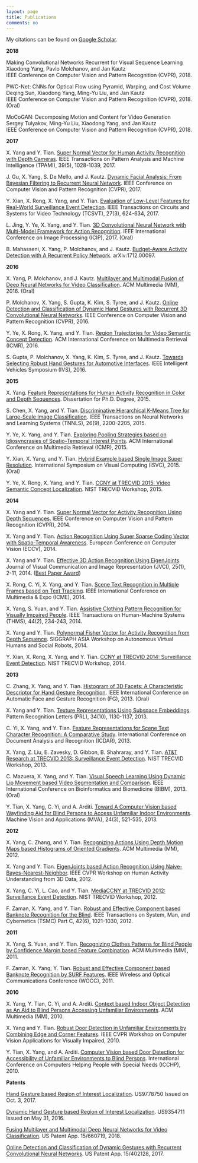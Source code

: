 ```yaml
---
layout: page
title: Publications
comments: no
---
```


My citations can be found on [Google Scholar](http://scholar.google.com/citations?user=yWsMg_gAAAAJ&hl=en).
<br>

**2018**

Making Convolutional Networks Recurrent for Visual Sequence Learning  
Xiaodong Yang, Pavlo Molchanov, and Jan Kautz  
IEEE Conference on Computer Vision and Pattern Recognition (CVPR), 2018.  

PWC-Net: CNNs for Optical Flow using Pyramid, Warping, and Cost Volume  
Deqing Sun, Xiaodong Yang, Ming-Yu Liu, and Jan Kautz  
IEEE Conference on Computer Vision and Pattern Recognition (CVPR), 2018. (Oral)

MoCoGAN: Decomposing Motion and Content for Video Generation  
Sergey Tulyakov, Ming-Yu Liu, Xiaodong Yang, and Jan Kautz  
IEEE Conference on Computer Vision and Pattern Recognition (CVPR), 2018.

**2017**

X. Yang and Y. Tian. [Super Normal Vector for Human Activity Recognition with Depth Cameras](/publications/papers/tpami17.pdf). IEEE Transactions on Pattern Analysis and Machine Intelligence (TPAMI), 39(5), 1028-1039, 2017.

J. Gu, X. Yang, S. De Mello, and J. Kautz. [Dynamic Facial Analysis: From Bayesian Filtering to Recurrent Neural Network](/publications/papers/cvpr17.pdf). IEEE Conference on Computer Vision and Pattern Recognition (CVPR), 2017.

Y. Xian, X. Rong, X. Yang, and Y. Tian. [Evaluation of Low-Level Features for Real-World Surveillance Event Detection](/publications/papers/tcsvt17.pdf). IEEE Transactions on Circuits and Systems for Video Technology (TCSVT), 27(3), 624-634, 2017.

L. Jing, Y. Ye, X. Yang, and Y. Tian. [3D Convolutional Neural Network with Multi-Model Framework for Action Recognition](/publications/papers/icip17.pdf). IEEE International Conference on Image Processing (ICIP), 2017. (Oral)

B. Mahasseni, X. Yang, P. Molchanov, and J. Kautz. [Budget-Aware Activity Detection with A Recurrent Policy Network](https://arxiv.org/abs/1712.00097). arXiv:1712.00097.

**2016**

X. Yang, P. Molchanov, and J. Kautz. [Multilayer and Multimodal Fusion of Deep Neural Networks for Video Classification](/publications/papers/mm16.pdf). ACM Multimedia (MM), 2016. (Oral)

P. Molchanov, X. Yang, S. Gupta, K. Kim, S. Tyree, and J. Kautz. [Online Detection and Classification of Dynamic Hand Gestures with Recurrent 3D Convolutional Neural Networks](/publications/papers/cvpr16.pdf). IEEE Conference on Computer Vision and Pattern Recognition (CVPR), 2016.

Y. Ye, X. Rong, X. Yang, and Y. Tian. [Region Trajectories for Video Semantic Concept Detection](/publications/papers/icmr16.pdf). ACM International Conference on Multimedia Retrieval (ICMR), 2016.

S. Gupta, P. Molchanov, X. Yang, K. Kim, S. Tyree, and J. Kautz. [Towards Selecting Robust Hand Gestures for Automotive Interfaces](/publications/papers/ivs16.pdf). IEEE Intelligent Vehicles Symposium (IVS), 2016.

**2015**

X. Yang. [Feature Representations for Human Activity Recognition in Color and Depth Sequences](/publications/papers/dissertation15.pdf). Dissertation for Ph.D. Degree, 2015.

S. Chen, X. Yang, and Y. Tian. [Discriminative Hierarchical K-Means Tree for Large-Scale Image Classification](/publications/papers/tnnls15.pdf). IEEE Transactions on Neural Networks and Learning Systems (TNNLS), 26(9), 2200-2205, 2015.

Y. Ye, X. Yang, and Y. Tian. [Exploring Pooling Strategies based on Idiosyncrasies of Spatio-Temporal Interest Points](/publications/papers/icmr15.pdf). ACM International Conference on Multimedia Retrieval (ICMR), 2015.

Y. Xian, X. Yang, and Y. Tian. [Hybrid Example based Single Image Super Resolution](/publications/papers/isvc15.pdf). International Symposium on Visual Computing (ISVC), 2015. (Oral)

Y. Ye, X. Rong, X. Yang, and Y. Tian. [CCNY at TRECVID 2015: Video Semantic Concept Localization](/publications/papers/trecvid15.pdf). NIST TRECVID Workshop, 2015.

**2014**

X. Yang and Y. Tian. [Super Normal Vector for Activity Recognition Using Depth Sequences](/publications/papers/cvpr14.pdf). IEEE Conference on Computer Vision and Pattern Recognition (CVPR), 2014.

X. Yang and Y. Tian. [Action Recognition Using Super Sparse Coding Vector with Spatio-Temporal Awareness](/publications/papers/eccv14.pdf). European Conference on Computer Vision (ECCV), 2014.

X. Yang and Y. Tian. [Effective 3D Action Recognition Using EigenJoints](/publications/papers/jvci14.pdf). Journal of Visual Communication and Image Representation (JVCI), 25(1), 2-11, 2014. ([Best Paper Award](/publications/papers/jvci-best-paper-award.pdf))

X. Rong, C. Yi, X. Yang, and Y. Tian. [Scene Text Recognition in Multiple Frames based on Text Tracking](/publications/papers/icme14.pdf). IEEE International Conference on Multimedia & Expo (ICME), 2014.

X. Yang, S. Yuan, and Y. Tian. [Assistive Clothing Pattern Recognition for Visually Impaired People](/publications/papers/thms14.pdf). IEEE Transactions on Human-Machine Systems (THMS), 44(2), 234-243, 2014.

X. Yang and Y. Tian. [Polynormal Fisher Vector for Activity Recognition from Depth Sequence](/publications/papers/siggraphw14.pdf). SIGGRAPH ASIA Workshop on Autonomous Virtual Humans and Social Robots, 2014.

Y. Xian, X. Rong, X. Yang, and Y. Tian. [CCNY at TRECVID 2014: Surveillance Event Detection](/publications/papers/trecvid14.pdf). NIST TRECVID Workshop, 2014.

**2013**

C. Zhang, X. Yang, and Y. Tian. [Histogram of 3D Facets: A Characteristic Descriptor for Hand Gesture Recognition](/publications/papers/fg13.pdf). IEEE International Conference on Automatic Face and Gesture Recognition (FG), 2013. (Oral)

X. Yang and Y. Tian. [Texture Representations Using Subspace Embeddings](/publications/papers/prl13.pdf). Pattern Recognition Letters (PRL), 34(10), 1130-1137, 2013.

C. Yi, X. Yang, and Y. Tian. [Feature Representations for Scene Text Character Recognition: A Comparative Study](/publications/papers/icdar13.pdf). International Conference on Document Analysis and Recognition (ICDAR), 2013.

X. Yang, Z. Liu, E. Zavesky, D. Gibbon, B. Shahraray, and Y. Tian. [AT&T Research at TRECVID 2013: Surveillance Event Detection](/publications/papers/trecvid13.pdf). NIST TRECVID Workshop, 2013.

C. Mazuera, X. Yang, and Y. Tian. [Visual Speech Learning Using Dynamic Lip Movement based Video Segmentation and Comparison](/publications/papers/bibm13.pdf). IEEE International Conference on Bioinformatics and Biomedicine (BIBM), 2013. (Oral)

Y. Tian, X. Yang, C. Yi, and A. Arditi. [Toward A Computer Vision based Wayfinding Aid for Blind Persons to Access Unfamiliar Indoor Environments](/publications/papers/mva13.pdf). Machine Vision and Applications (MVA), 24(3), 521-535, 2013.

**2012**

X. Yang, C. Zhang, and Y. Tian. [Recognizing Actions Using Depth Motion Maps based Histograms of Oriented Gradients](/publications/papers/mm12.pdf). ACM Multimedia (MM), 2012.

X. Yang and Y. Tian. [EigenJoints based Action Recognition Using Naive-Bayes-Nearest-Neighbor](/publications/papers/cvprw12.pdf). IEEE CVPR Workshop on Human Activity Understanding from 3D Data, 2012.

X. Yang, C. Yi, L. Cao, and Y. Tian. [MediaCCNY at TRECVID 2012: Surveillance Event Detection](/publications/papers/trecvid12.pdf). NIST TRECVID Workshop, 2012.

F. Zaman, X. Yang, and Y. Tian. [Robust and Effective Component based Banknote Recognition for the Blind](/publications/papers/tsmc12.pdf). IEEE Transactions on System, Man, and Cybernetics (TSMC) Part C, 42(6), 1021-1030, 2012.

**2011**

X. Yang, S. Yuan, and Y. Tian. [Recognizing Clothes Patterns for Blind People by Confidence Margin based Feature Combination](/publications/papers/mm11.pdf). ACM Multimedia (MM), 2011.

F. Zaman, X. Yang, Y. Tian. [Robust and Effective Component based Banknote Recognition by SURF Features](/publications/papers/wocc11.pdf). IEEE Wireless and Optical Communications Conference (WOCC), 2011.

**2010**

X. Yang, Y. Tian, C. Yi, and A. Arditi. [Context based Indoor Object Detection as An Aid to Blind Persons Accessing Unfamiliar Environments](/publications/papers/mm10.pdf). ACM Multimedia (MM), 2010.

X. Yang and Y. Tian. [Robust Door Detection in Unfamiliar Environments by Combining Edge and Corner Features](/publications/papers/cvprw10.pdf). IEEE CVPR Workshop on Computer Vision Applications for Visually Impaired, 2010.

Y. Tian, X. Yang, and A. Arditi. [Computer Vision based Door Detection for Accessibility of Unfamiliar Environments to Blind Persons](/publications/papers/icchp10.pdf). International Conference on Computers Helping People with Special Needs (ICCHP), 2010.

**Patents**

[Hand Gesture based Region of Interest Localization](/publications/papers/9778750.pdf). US9778750 Issued on Oct. 3, 2017.

[Dynamic Hand Gesture based Region of Interest Localization](/publications/papers/9354711.pdf). US9354711 Issued on May 31, 2016.

[Fusing Multilayer and Multimodal Deep Neural Networks for Video Classification](/publications/papers/15-660719.pdf). US Patent App. 15/660719, 2018.

[Online Detection and Classification of Dynamic Gestures with Recurrent Convolutional Neural Networks](/publications/papers/15-402128.pdf). US Patent App. 15/402128, 2017.
